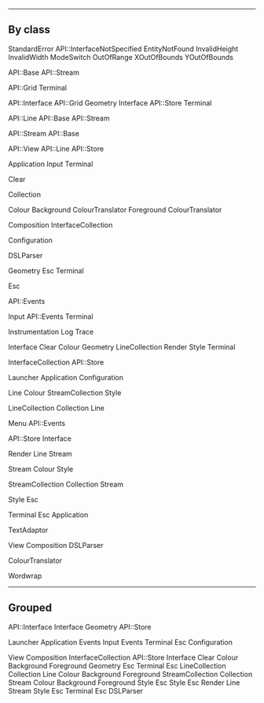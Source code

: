 ----------------------------------------------------------------------
By class
----------------------------------------------------------------------

StandardError
  API::InterfaceNotSpecified
  EntityNotFound
  InvalidHeight
  InvalidWidth
  ModeSwitch
  OutOfRange
  XOutOfBounds
  YOutOfBounds

API::Base
  API::Stream

API::Grid
  Terminal

API::Interface
  API::Grid
  Geometry
  Interface
  API::Store
  Terminal

API::Line
  API::Base
  API::Stream

API::Stream
  API::Base

API::View
  API::Line
  API::Store

Application
  Input
  Terminal

Clear

Collection

Colour
  Background
    ColourTranslator
  Foreground
    ColourTranslator

Composition
  InterfaceCollection

Configuration

DSLParser

Geometry
  Esc
  Terminal

Esc

API::Events

Input
  API::Events
  Terminal

Instrumentation
  Log
  Trace

Interface
  Clear
  Colour
  Geometry
  LineCollection
  Render
  Style
  Terminal

InterfaceCollection
  API::Store

Launcher
  Application
  Configuration

Line
  Colour
  StreamCollection
  Style

LineCollection
  Collection
  Line

Menu
  API::Events

API::Store
  Interface

Render
  Line
  Stream

Stream
  Colour
  Style

StreamCollection
  Collection
  Stream

Style
  Esc

Terminal
  Esc
  Application

TextAdaptor

View
  Composition
  DSLParser

ColourTranslator

Wordwrap


----------------------------------------------------------------------
Grouped
----------------------------------------------------------------------

API::Interface
  Interface
  Geometry
  API::Store

Launcher
  Application
    Events
    Input
      Events
      Terminal
        Esc
  Configuration

View
  Composition
    InterfaceCollection
      API::Store
        Interface
          Clear
          Colour
            Background
            Foreground
          Geometry
            Esc
            Terminal
              Esc
          LineCollection
            Collection
            Line
              Colour
                Background
                Foreground
              StreamCollection
                Collection
                Stream
                  Colour
                    Background
                    Foreground
                  Style
                    Esc
              Style
                Esc
          Render
            Line
            Stream
          Style
            Esc
          Terminal
            Esc
  DSLParser

